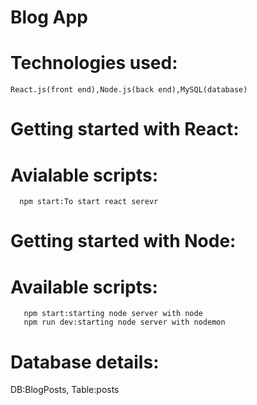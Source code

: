 # Blog App
# Technologies used:
	React.js(front end),Node.js(back end),MySQL(database)

# Getting started with React:
   # Avialable scripts:
      npm start:To start react serevr
# Getting started with Node:
   # Available scripts:
       npm start:starting node server with node
       npm run dev:starting node server with nodemon
# Database details:
  DB:BlogPosts,
  Table:posts
